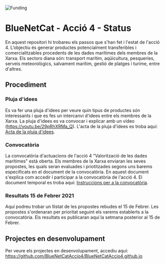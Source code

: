 ![Funding](https://github.com/BlueNetCatAccio4/BlueNetCatAccio4.github.io/blob/main/img/funding.png)
# BlueNetCat - Acció 4 - Status
En aquest repositori hi trobareu els passos que s'han fet i l'estat de l'acció 4. L’objectiu és generar productes potencialment transferibles i comercialitzables procedents de les dades marítimes dels membres de la Xarxa. Els sectors diana són: transport marítim, aqüicultura, pesqueries, serveis meteorològics, salvament marítim, gestió de platges i turime, entre d'altres.

## Procediment
### Pluja d'idees
Es va fer una pluja d'idees per veure quin tipus de productes són interessants i que es fes un intercanvi d'idees entre els membres de la Xarxa. La pluja d'idees es va convocar i explicar amb un vídeo (https://youtu.be/29pRhXRMa_Q). L'acta de la pluja d'idees es troba aquí: [Acta de la pluja d'idees](/documents/plujadidees_report.md).

### Convocatòria
La convocatòria d'actuacions de l'acció 4 "Valorització de les dades marítimes" està oberta. Els membres de la Xarxa enviaran les seves propostes, les quals seran evaluades i priotitzades segons uns barems especificats en el document de la convocatòria. En aquest document s'explica com accedir i participar a la convocatòria de l'acció 4. El document temporal es troba aquí: [Instruccions per a la convocatòria](/documents/convocatoria_15febrer.md).

### Resultats 15 de Febrer 2021
Aquí podreu trobar un llistat de les propostes rebudes el 15 de Febrer. Les propostes s'ordenaran per prioritat seguint els varems establerts a la convocatòria. Els resultats es publicaran aquí la setmana posterior al 15 de Febrer.

## Projectes en desenvolupament
Per veure els projectes en desenvolupament, accediu aquí: https://github.com/BlueNetCatAccio4/BlueNetCatAccio4.github.io
